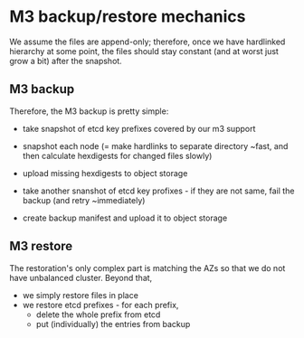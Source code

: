 # M3 backup/restore mechanics #

We assume the files are append-only; therefore, once we have hardlinked
hierarchy at some point, the files should stay constant (and at worst just
grow a bit) after the snapshot.

## M3 backup

Therefore, the M3 backup is pretty simple:

- take snapshot of etcd key prefixes covered by our m3 support

- snapshot each node (= make hardlinks to separate directory ~fast, and
  then calculate hexdigests for changed files slowly)

- upload missing hexdigests to object storage

- take another snanshot of etcd key profixes - if they are not same, fail
  the backup (and retry ~immediately)

- create backup manifest and upload it to object storage


## M3 restore

The restoration's only complex part is matching the AZs so that we do not
have unbalanced cluster. Beyond that,

- we simply restore files in place
- we restore etcd prefixes - for each prefix,
  - delete the whole prefix from etcd
  - put (individually) the entries from backup
